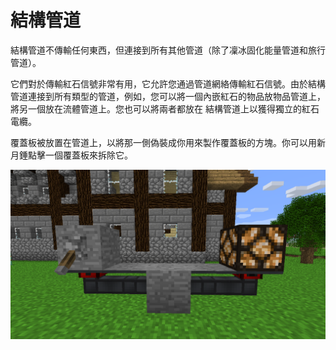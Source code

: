 # 結構管道

結構管道不傳輸任何東西，但連接到所有其他管道（除了凜冰固化能量管道和旅行管道）。

它們對於傳輸紅石信號非常有用，它允許您通過管道網絡傳輸紅石信號。由於結構管道連接到所有類型的管道，例如，您可以將一個內嵌紅石的物品放物品管道上，將另一個放在流體管道上。您也可以將兩者都放在 結構管道上以獲得獨立的紅石電纜。

覆蓋板被放置在管道上，以將那一側偽裝成你用來製作覆蓋板的方塊。你可以用新月錘點擊一個覆蓋板來拆除它。

![](inlay.png)